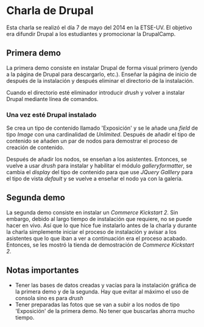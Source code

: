 # Charla de Drupal

Esta charla se realizó el día 7 de mayo del 2014 en la ETSE-UV. El objetivo era difundir Drupal a los estudiantes y promocionar la DrupalCamp.

## Primera demo

La primera demo consiste en instalar Drupal de forma visual primero (yendo a la página de Drupal para descargarlo, etc.). Enseñar la página de inicio de después de la instalación y después eliminar el directorio de la instalación.

Cuando el directorio esté eliminador introducir *drush* y volver a instalar Drupal mediante línea de comandos.

### Una vez esté Drupal instalado

Se crea un tipo de contenido llamado 'Exposición' y se le añade una *field* de tipo *Image* con una cardinalidad de *Unlimited*. Después de añadir el tipo de contenido se añaden un par de nodos para demostrar el proceso de creación de contenido.

Después de añadir los nodos, se enseñan a los asistentes. Entonces, se vuelve a usar *drush* para instalar y habilitar el módulo *galleryformatter*, se cambia el *display* del tipo de contenido para que use *JQuery Galllery* para el tipo de vista *default* y se vuelve a enseñar el nodo ya con la galería.

## Segunda demo

La segunda demo consiste en instalar un *Commerce Kickstart 2*. Sin embargo, debido al largo tiempo de instalación que requiere, no se puede hacer en vivo. Así que lo que hice fue instalarlo antes de la charla y durante la charla simplemente iniciar el proceso de instalación y avisar a los asistentes que lo que iban a ver a continuación era el proceso acabado. Entonces, se les mostró la tienda de demostración de *Commerce Kickstart 2*.

## Notas importantes
-	Tener las bases de datos creadas y vacías para la instalación gráfica de la primera demo y de la segunda. Hay que evitar al máximo el uso de consola sino es para *drush*
-	Tener preparadas las fotos que se van a subir a los nodos de tipo 'Exposición' de la primera demo. No tener que buscarlas ahorra mucho tiempo.

